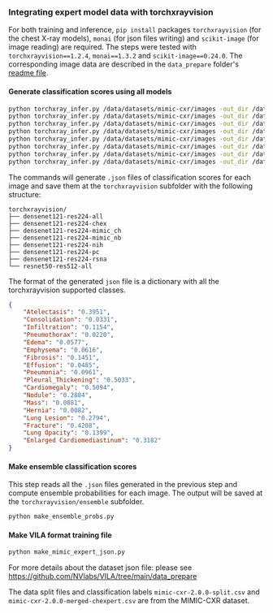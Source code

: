 ### Integrating expert model data with torchxrayvision

For both training and inference, `pip install` packages `torchxrayvision` (for the chest X-ray models), `monai` (for json files writing) and `scikit-image` (for image reading)
are required.  The steps were tested with `torchxrayvision==1.2.4`, `monai==1.3.2` and `scikit-image==0.24.0`.
The corresponding image data are described in the `data_prepare` folder's [readme file](../../README.md).


#### Generate classification scores using all models

```bash
python torchxray_infer.py /data/datasets/mimic-cxr/images -out_dir /data/datasets/mimic-cxr/torchxrayvision/ -cuda -weights densenet121-res224-all
python torchxray_infer.py /data/datasets/mimic-cxr/images -out_dir /data/datasets/mimic-cxr/torchxrayvision/ -cuda -weights densenet121-res224-chex
python torchxray_infer.py /data/datasets/mimic-cxr/images -out_dir /data/datasets/mimic-cxr/torchxrayvision/ -cuda -weights densenet121-res224-mimic_ch
python torchxray_infer.py /data/datasets/mimic-cxr/images -out_dir /data/datasets/mimic-cxr/torchxrayvision/ -cuda -weights densenet121-res224-mimic_nb
python torchxray_infer.py /data/datasets/mimic-cxr/images -out_dir /data/datasets/mimic-cxr/torchxrayvision/ -cuda -weights densenet121-res224-nih
python torchxray_infer.py /data/datasets/mimic-cxr/images -out_dir /data/datasets/mimic-cxr/torchxrayvision/ -cuda -weights densenet121-res224-pc
python torchxray_infer.py /data/datasets/mimic-cxr/images -out_dir /data/datasets/mimic-cxr/torchxrayvision/ -cuda -weights densenet121-res224-rsna
python torchxray_infer.py /data/datasets/mimic-cxr/images -out_dir /data/datasets/mimic-cxr/torchxrayvision/ -cuda -weights resnet50-res512-all
```

The commands will generate `.json` files of classification scores for each image and save them at the `torchxrayvision` subfolder with the following structure:

```
torchxrayvision/
├── densenet121-res224-all
├── densenet121-res224-chex
├── densenet121-res224-mimic_ch
├── densenet121-res224-mimic_nb
├── densenet121-res224-nih
├── densenet121-res224-pc
├── densenet121-res224-rsna
└── resnet50-res512-all
```

The format of the generated `json` file is a dictionary with all the torchxrayvision supported classes.

```json
{
    "Atelectasis": "0.3951",
    "Consolidation": "0.0331",
    "Infiltration": "0.1154",
    "Pneumothorax": "0.0220",
    "Edema": "0.0577",
    "Emphysema": "0.0616",
    "Fibrosis": "0.1451",
    "Effusion": "0.0485",
    "Pneumonia": "0.0961",
    "Pleural_Thickening": "0.5033",
    "Cardiomegaly": "0.5094",
    "Nodule": "0.2884",
    "Mass": "0.0881",
    "Hernia": "0.0082",
    "Lung Lesion": "0.2794",
    "Fracture": "0.4208",
    "Lung Opacity": "0.1399",
    "Enlarged Cardiomediastinum": "0.3182"
}
```


#### Make ensemble classification scores

This step reads all the `.json` files generated in the previous step and compute ensemble probabilities for each image.
The output will be saved at the `torchxrayvision/ensemble` subfolder.

```bash
python make_ensemble_probs.py
```

####  Make VILA format training file

```bash
python make_mimic_expert_json.py
```

For more details about the dataset json file:
please see https://github.com/NVlabs/VILA/tree/main/data_prepare


The data split files and classification labels `mimic-cxr-2.0.0-split.csv` and `mimic-cxr-2.0.0-merged-chexpert.csv`
are from the MIMIC-CXR dataset.
